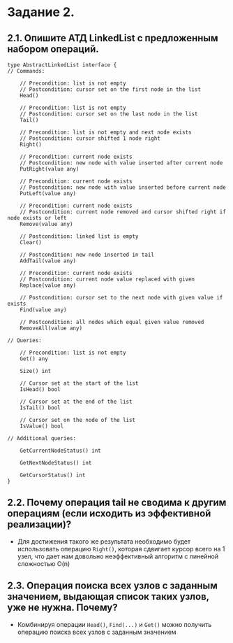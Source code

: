 # Задание 2.

## 2.1. Опишите АТД LinkedList с предложенным набором операций.

~~~
type AbstractLinkedList interface {
// Commands:

	// Precondition: list is not empty
	// Postcondition: cursor set on the first node in the list
	Head()

    // Precondition: list is not empty
	// Postcondition: cursor set on the last node in the list
	Tail()

	// Precondition: list is not empty and next node exists
	// Postcondition: cursor shifted 1 node right
	Right()

	// Precondition: current node exists
	// Postcondition: new node with value inserted after current node
	PutRight(value any)

	// Precondition: current node exists
	// Postcondition: new node with value inserted before current node
	PutLeft(value any)

	// Precondition: current node exists
	// Postcondition: current node removed and cursor shifted right if node exists or left
	Remove(value any)

	// Postcondition: linked list is empty
	Clear()

	// Postcondition: new node inserted in tail
	AddTail(value any)

	// Precondition: current node exists
	// Postcondition: current node value replaced with given
	Replace(value any)

	// Postcondition: cursor set to the next node with given value if exists
	Find(value any)

	// Postcondition: all nodes which equal given value removed
	RemoveAll(value any)

// Queries:

	// Precondition: list is not empty
	Get() any

	Size() int

	// Cursor set at the start of the list
	IsHead() bool

	// Cursor set at the end of the list
	IsTail() bool

	// Cursor set on the node of the list
	IsValue() bool

// Additional queries:
    
	GetCurrentNodeStatus() int
	
	GetNextNodeStatus() int
	
	GetCursorStatus() int
}
~~~

## 2.2. Почему операция tail не сводима к другим операциям (если исходить из эффективной реализации)?

- Для достижения такого же результата необходимо будет использовать операцию `Right()`, которая сдвигает курсор всего на 1 узел, что дает нам довольно неэффективный алгоритм с линейной сложностью O(n)

## 2.3. Операция поиска всех узлов с заданным значением, выдающая список таких узлов, уже не нужна. Почему? 

- Комбинируя операции `Head()`, `Find(...)` и `Get()` можно получить операцию поиска всех узлов с заданным значением